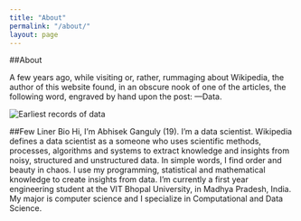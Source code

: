 ```yaml
---
title: "About"
permalink: "/about/"
layout: page
---
```


##About

A few years ago, while visiting or, rather, rummaging about Wikipedia, the author of this website found, in an obscure nook of one of the articles, the following word, engraved by hand upon the post: —Data.

![Earliest records of data](https://abhisekganguly.github.io/datascience-portfolio/images/data.jpg)

##Few Liner Bio
Hi, I’m Abhisek Ganguly (19). I’m a data scientist. Wikipedia defines a data scientist as a someone who uses scientific methods, processes, algorithms and systems to extract knowledge and insights from noisy, structured and unstructured data. In simple words, I find order and beauty in chaos. I use my programming, statistical and mathematical knowledge to create insights from data. I’m currently a first year engineering student at the VIT Bhopal University, in Madhya Pradesh, India. My major is computer science and I specialize in Computational and Data Science.

